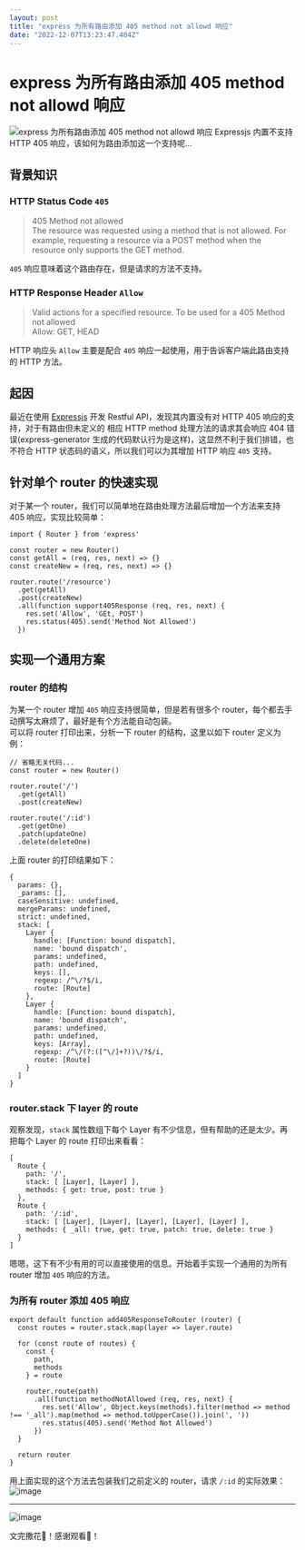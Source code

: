 ```yaml
---
layout: post
title: "express 为所有路由添加 405 method not allowd 响应"
date: "2022-12-07T13:23:47.404Z"
---
```

express 为所有路由添加 405 method not allowd 响应
========================================

![express 为所有路由添加 405 method not allowd 响应](https://img2023.cnblogs.com/blog/1043209/202212/1043209-20221207205908732-1201930963.png) Expressjs 内置不支持 HTTP 405 响应，该如何为路由添加这一个支持呢...

背景知识
----

### HTTP Status Code `405`

> 405 Method not allowed  
> The resource was requested using a method that is not allowed. For example, requesting a resource via a POST method when the resource only supports the GET method.

`405` 响应意味着这个路由存在，但是请求的方法不支持。

### HTTP Response Header `Allow`

> Valid actions for a specified resource. To be used for a 405 Method not allowed  
> Allow: GET, HEAD

HTTP 响应头 `Allow` 主要是配合 `405` 响应一起使用，用于告诉客户端此路由支持的 HTTP 方法。

起因
--

最近在使用 [Expressjs](https://expressjs.com/) 开发 Restful API，发现其内置没有对 HTTP 405 响应的支持，对于有路由但未定义的 相应 HTTP method 处理方法的请求其会响应 404 错误(express-generator 生成的代码默认行为是这样)，这显然不利于我们排错，也不符合 HTTP 状态码的语义，所以我们可以为其增加 HTTP 响应 `405` 支持。

针对单个 router 的快速实现
-----------------

对于某一个 router，我们可以简单地在路由处理方法最后增加一个方法来支持 405 响应，实现比较简单：

    import { Router } from 'express'
    
    const router = new Router()
    const getAll = (req, res, next) => {}
    const createNew = (req, res, next) => {}
    
    router.route('/resource')
      .get(getAll)
      .post(createNew)
      .all(function support405Response (req, res, next) {
        res.set('Allow', 'GEt, POST')
        res.status(405).send('Method Not Allowed')
      })
    

实现一个通用方案
--------

### router 的结构

为某一个 router 增加 `405` 响应支持很简单，但是若有很多个 router，每个都去手动撰写太麻烦了，最好是有个方法能自动包装。  
可以将 router 打印出来，分析一下 router 的结构，这里以如下 router 定义为例：

    // 省略无关代码...
    const router = new Router()
    
    router.route('/')
      .get(getAll)
      .post(createNew)
    
    router.route('/:id')
      .get(getOne)
      .patch(updateOne)
      .delete(deleteOne)
    

上面 router 的打印结果如下：

    {
      params: {},
      _params: [],
      caseSensitive: undefined,
      mergeParams: undefined,
      strict: undefined,
      stack: [
        Layer {
          handle: [Function: bound dispatch],
          name: 'bound dispatch',
          params: undefined,
          path: undefined,
          keys: [],
          regexp: /^\/?$/i,
          route: [Route]
        },
        Layer {
          handle: [Function: bound dispatch],
          name: 'bound dispatch',
          params: undefined,
          path: undefined,
          keys: [Array],
          regexp: /^\/(?:([^\/]+?))\/?$/i,
          route: [Route]
        }
      ]
    }
    

### router.stack 下 layer 的 route

观察发现，`stack` 属性数组下每个 Layer 有不少信息，但有帮助的还是太少。再把每个 Layer 的 route 打印出来看看：

    [
      Route {
        path: '/',
        stack: [ [Layer], [Layer] ],
        methods: { get: true, post: true }
      },
      Route {
        path: '/:id',
        stack: [ [Layer], [Layer], [Layer], [Layer], [Layer] ],
        methods: { _all: true, get: true, patch: true, delete: true }
      }
    ]
    

嗯嗯，这下有不少有用的可以直接使用的信息。开始着手实现一个通用的为所有 router 增加 `405` 响应的方法。

### 为所有 router 添加 405 响应

    export default function add405ResponseToRouter (router) {
      const routes = router.stack.map(layer => layer.route)
    
      for (const route of routes) {
        const {
          path,
          methods
        } = route
    
        router.route(path)
          .all(function methodNotAllowed (req, res, next) {
            res.set('Allow', Object.keys(methods).filter(method => method !== '_all').map(method => method.toUpperCase()).join(', '))
            res.status(405).send('Method Not Allowed')
          })
      }
    
      return router
    }
    

用上面实现的这个方法去包装我们之前定义的 router，请求 `/:id` 的实际效果：  
![image](https://img2023.cnblogs.com/blog/1043209/202212/1043209-20221207210628863-2143191858.png)

* * *

![image](https://img2023.cnblogs.com/blog/1043209/202212/1043209-20221207205921527-608083237.jpg)

文完撒花🎉！感谢观看👏！